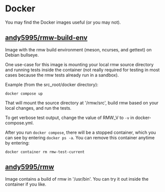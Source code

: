 # Docker

You may find the Docker images useful (or you may not).

## [andy5995/rmw-build-env](https://hub.docker.com/repository/docker/andy5995/rmw-build-env)

Image with the rmw build environment (meson, ncurses, and gettext) on
Debian bullseye.

One use-case for this image is mounting your local rmw source
directory and running tests inside the container (not really required
for testing in most cases because the rmw tests already run in a
sandbox).

Example (from the src_root/docker directory):

    docker compose up

That will mount the source directory at '/rmw/src', build rmw based on
your local changes, and run the tests.

To get verbose test output, change the value of RMW_V to `-v` in
docker-compose.yml.

After you run `docker compose`, there will be a stopped container, which you
can see by entering `docker ps -a`. You can remove this container anytime by
entering:

    docker container rm rmw-test-current

## [andy5995/rmw](https://hub.docker.com/repository/docker/andy5995/rmw)

Image contains a build of rmw in '/usr/bin'. You can try it out inside the
container if you like.
